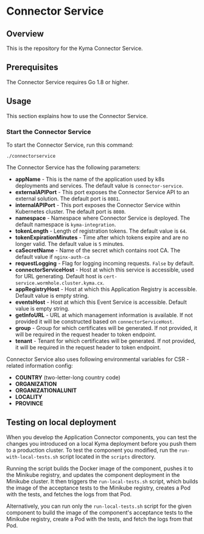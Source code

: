 # Connector Service

## Overview

This is the repository for the Kyma Connector Service.

## Prerequisites

The Connector Service requires Go 1.8 or higher.

## Usage

This section explains how to use the Connector Service.

### Start the Connector Service
To start the Connector Service, run this command:

```
./connectorservice
```

The Connector Service has the following parameters:
- **appName** - This is the name of the application used by k8s deployments and services. The default value is `connector-service`.
- **externalAPIPort** - This port exposes the Connector Service API to an external solution. The default port is `8081`.
- **internalAPIPort** - This port exposes the Connector Service within Kubernetes cluster. The default port is `8080`.
- **namespace** - Namespace where Connector Service is deployed. The default namespace is `kyma-integration`.
- **tokenLength** - Length of registration tokens. The default value is `64`.
- **tokenExpirationMinutes** - Time after which tokens expire and are no longer valid. The default value is `5` minutes.
- **caSecretName** - Name of the secret which contains root CA. The default value if `nginx-auth-ca`
- **requestLogging** - Flag for logging incoming requests. `False` by default.
- **connectorServiceHost** - Host at which this service is accessible, used for URL generating. Default host is `cert-service.wormhole.cluster.kyma.cx`.
- **appRegistryHost** - Host at which this Application Registry is accessible. Default value is empty string.
- **eventsHost** - Host at which this Event Service is accessible. Default value is empty string.
- **getInfoURL** - URL at which management information is available. If not provided it will be constructed based on `connectorServiceHost`.
- **group** - Group for which certificates will be generated. If not provided, it will be required in the request header to token endpoint.
- **tenant** - Tenant for which certificates will be generated. If not provided, it will be required in the request header to token endpoint.

Connector Service also uses following environmental variables for CSR - related information config:
- **COUNTRY** (two-letter-long country code)
- **ORGANIZATION**
- **ORGANIZATIONALUNIT**
- **LOCALITY**
- **PROVINCE**

## Testing on local deployment

When you develop the Application Connector components, you can test the changes you introduced on a local Kyma deployment before you push them to a production cluster.
To test the component you modified, run the `run-with-local-tests.sh` script located in the `scripts` directory.

Running the script builds the Docker image of the component, pushes it to the Minikube registry, and updates the component deployment in the Minikube cluster. It then triggers the `run-local-tests.sh` script, which builds the image of the acceptance tests to the Minikube registry, creates a Pod with the tests, and fetches the logs from that Pod.

Alternatively, you can run only the `run-local-tests.sh` script for the given component to build the image of the component's acceptance tests to the Minikube registry, create a Pod with the tests, and fetch the logs from that Pod.
